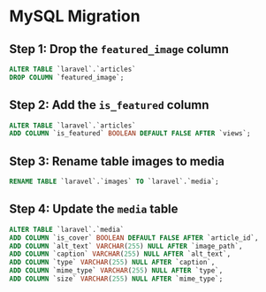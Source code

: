 # MySQL Migration

## Step 1: Drop the `featured_image` column
```sql
ALTER TABLE `laravel`.`articles`
DROP COLUMN `featured_image`;
```

## Step 2: Add the `is_featured` column
```sql
ALTER TABLE `laravel`.`articles`
ADD COLUMN `is_featured` BOOLEAN DEFAULT FALSE AFTER `views`;
```

## Step 3: Rename table images to media
```sql
RENAME TABLE `laravel`.`images` TO `laravel`.`media`;
```

## Step 4: Update the `media` table
```sql
ALTER TABLE `laravel`.`media`
ADD COLUMN `is_cover` BOOLEAN DEFAULT FALSE AFTER `article_id`,
ADD COLUMN `alt_text` VARCHAR(255) NULL AFTER `image_path`,
ADD COLUMN `caption` VARCHAR(255) NULL AFTER `alt_text`,
ADD COLUMN `type` VARCHAR(255) NULL AFTER `caption`,
ADD COLUMN `mime_type` VARCHAR(255) NULL AFTER `type`,
ADD COLUMN `size` VARCHAR(255) NULL AFTER `mime_type`;
```

